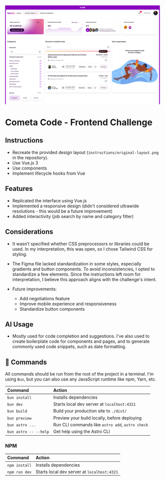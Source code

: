 ![Original layout overview](https://github.com/luccaromaniello/cometa-code-challenge/blob/769a0fa963a66fed99e29f997b22f058b161fc6d/instructions/original-layout.png)

# Cometa Code - Frontend Challenge

## Instructions

- Recreate the provided design layout (`instructions/original-layout.png` in the repository).
- Use Vue.js 3
- Use components
- Implement lifecycle hooks from Vue

## Features

- Replicated the interface using Vue.js
- Implemented a responsive design (didn't considered ultrawide resolutions - this would be a future improvement)
- Added interactivity (job search by name and category filter)

## Considerations

- It wasn’t specified whether CSS preprocessors or libraries could be used. In my interpretation, this was open, so I chose Tailwind CSS for styling.

- The Figma file lacked standardization in some styles, especially gradients and button components. To avoid inconsistencies, I opted to standardize a few elements. Since the instructions left room for interpretation, I believe this approach aligns with the challenge's intent.

- Future improvements:
  - Add negotiations feature
  - Improve mobile experience and responsiveness
  - Standardize button components

## AI Usage

- Mostly used for code completion and suggestions. I've also used to create boilerplate code for components and pages, and to generate commonly used code snippets, such as date formatting.

## 🧞 Commands

All commands should be run from the root of the project in a terminal. I'm using `Bun`, but you can also use any JavaScript runtime like npm, Yarn, etc.

| Command                   | Action                                           |
| :------------------------ | :----------------------------------------------- |
| `bun install`             | Installs dependencies                            |
| `bun dev`             | Starts local dev server at `localhost:4321`      |
| `bun build`           | Build your production site to `./dist/`          |
| `bun preview`         | Preview your build locally, before deploying     |
| `bun astro ...`       | Run CLI commands like `astro add`, `astro check` |
| `bun astro -- --help` | Get help using the Astro CLI                     |

### NPM

| Command                   | Action                                           |
| :------------------------ | :----------------------------------------------- |
| `npm install`             | Installs dependencies                            |
| `npm run dev`             | Starts local dev server at `localhost:4321`      |

